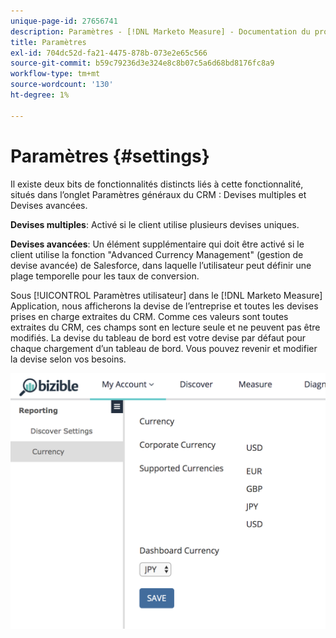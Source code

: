 ```yaml
---
unique-page-id: 27656741
description: Paramètres - [!DNL Marketo Measure] - Documentation du produit
title: Paramètres
exl-id: 704dc52d-fa21-4475-878b-073e2e65c566
source-git-commit: b59c79236d3e324e8c8b07c5a6d68bd8176fc8a9
workflow-type: tm+mt
source-wordcount: '130'
ht-degree: 1%

---
```


# Paramètres {#settings}

Il existe deux bits de fonctionnalités distincts liés à cette fonctionnalité, situés dans l’onglet Paramètres généraux du CRM : Devises multiples et Devises avancées.

**Devises multiples**: Activé si le client utilise plusieurs devises uniques.

**Devises avancées**: Un élément supplémentaire qui doit être activé si le client utilise la fonction &quot;Advanced Currency Management&quot; (gestion de devise avancée) de Salesforce, dans laquelle l’utilisateur peut définir une plage temporelle pour les taux de conversion.

Sous [!UICONTROL Paramètres utilisateur] dans le [!DNL Marketo Measure] Application, nous afficherons la devise de l’entreprise et toutes les devises prises en charge extraites du CRM. Comme ces valeurs sont toutes extraites du CRM, ces champs sont en lecture seule et ne peuvent pas être modifiés. La devise du tableau de bord est votre devise par défaut pour chaque chargement d’un tableau de bord. Vous pouvez revenir et modifier la devise selon vos besoins.

![](assets/one-1.png)
